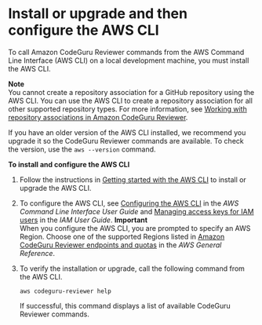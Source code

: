 # Install or upgrade and then configure the AWS CLI<a name="get-set-up-install-cli"></a>

To call Amazon CodeGuru Reviewer commands from the AWS Command Line Interface \(AWS CLI\) on a local development machine, you must install the AWS CLI\. 

**Note**  
You cannot create a repository association for a GitHub repository using the AWS CLI\. You can use the AWS CLI to create a repository association for all other supported repository types\. For more information, see [Working with repository associations in Amazon CodeGuru Reviewer](working-with-repositories.md)\.

If you have an older version of the AWS CLI installed, we recommend you upgrade it so the CodeGuru Reviewer commands are available\. To check the version, use the `aws --version` command\.

**To install and configure the AWS CLI**

1. Follow the instructions in [Getting started with the AWS CLI](https://docs.aws.amazon.com/cli/latest/userguide/cli-chap-getting-started.html) to install or upgrade the AWS CLI\.

1. To configure the AWS CLI, see [Configuring the AWS CLI](https://docs.aws.amazon.com/cli/latest/userguide/cli-chap-configure.html) in the *AWS Command Line Interface User Guide* and [Managing access keys for IAM users](https://docs.aws.amazon.com/IAM/latest/UserGuide/id_credentials_access-keys.html) in the *IAM User Guide*\. 
**Important**  
When you configure the AWS CLI, you are prompted to specify an AWS Region\. Choose one of the supported Regions listed in [Amazon CodeGuru Reviewer endpoints and quotas](https://docs.aws.amazon.com/general/latest/gr/codeguru-reviewer.html) in the *AWS General Reference*\.

1. To verify the installation or upgrade, call the following command from the AWS CLI\.

   ```
   aws codeguru-reviewer help
   ```

   If successful, this command displays a list of available CodeGuru Reviewer commands\.